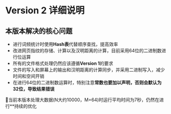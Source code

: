 # Version 2 详细说明
## 本版本解决的核心问题
* 进行词频统计时使用**Hash表**代替顺序查找，提高效率
* 改进网页指纹的存储、计算以及汉明距离的计算，目前采用64位的二进制数进行位运算
* 所有的文件格式处理仍然应该遵循**Version 1**的要求
* 文件的写入和屏幕上的输出和汉明距离的计算同步，并采用二进制写入，减少时间和空间开销
* 在进行64位的二进制数运算时，特别注意**常数也要加以声明，否则会默认为32位，导致结果错误**

📢当前本版本处理大数据(N大约10000，M=64)时运行平均时间为7秒，仍然在进行**持续的优化